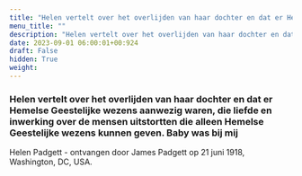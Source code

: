 ```yaml
---
title: "Helen vertelt over het overlijden van haar dochter en dat er Hemelse Geestelijke wezens aanwezig waren, die liefde en inwerking over de mensen uitstortten die alleen Hemelse Geestelijke wezens kunnen geven. Baby was bij mij"
menu_title: ""
description: "Helen vertelt over het overlijden van haar dochter en dat er Hemelse Geestelijke wezens aanwezig waren, die liefde en inwerking over de mensen uitstortten die alleen Hemelse Geestelijke wezens kunnen geven. Baby was bij mij"
date: 2023-09-01 06:00:01+00:924
draft: False
hidden: True
weight:
---
```

### Helen vertelt over het overlijden van haar dochter en dat er Hemelse Geestelijke wezens aanwezig waren, die liefde en inwerking over de mensen uitstortten die alleen Hemelse Geestelijke wezens kunnen geven. Baby was bij mij

Helen Padgett - ontvangen door James Padgett op 21 juni 1918, Washington, DC, USA.
